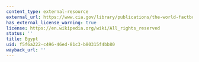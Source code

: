 ```yaml
---
content_type: external-resource
external_url: https://www.cia.gov/library/publications/the-world-factbook/geos/eg.html
has_external_license_warning: true
license: https://en.wikipedia.org/wiki/All_rights_reserved
status: ''
title: Egypt
uid: f5f6a222-c496-46ed-81c3-b80315f4bb80
wayback_url: ''
---
```

